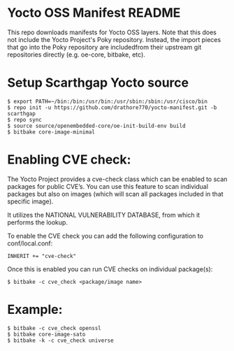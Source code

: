 # Yocto OSS Manifest README
This repo downloads manifests for Yocto OSS layers.
Note that this does not include the Yocto Project's Poky repository. Instead, the import pieces that go into the Poky repository are includedfrom their upstream git repositories directly (e.g. oe-core, bitbake, etc).

# Setup Scarthgap Yocto source
	$ export PATH=~/bin:/bin:/usr/bin:/usr/sbin:/sbin:/usr/cisco/bin
	$ repo init -u https://github.com/drathore770/yocto-manifest.git -b scarthgap
	$ repo sync
	$ source source/openembedded-core/oe-init-build-env build
	$ bitbake core-image-minimal

# Enabling CVE check:
The Yocto Project provides a cve-check class which can be enabled to scan packages for public CVE’s. You can use this feature to scan individual packages but also on images (which will scan all packages included in that specific image).

It utilizes the NATIONAL VULNERABILITY DATABASE, from which it performs the lookup.

To enable the CVE check you can add the following configuration to conf/local.conf:

	INHERIT += "cve-check"

Once this is enabled you can run CVE checks on individual package(s):

	$ bitbake -c cve_check <package/image name>
 
# Example:
	$ bitbake -c cve_check openssl
	$ bitbake core-image-sato
	$ bitbake -k -c cve_check universe
